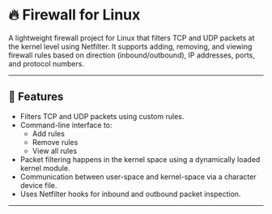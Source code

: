 # 🔥 Firewall for Linux

A lightweight firewall project for Linux that filters TCP and UDP packets at the kernel level using Netfilter. It supports adding, removing, and viewing firewall rules based on direction (inbound/outbound), IP addresses, ports, and protocol numbers.

---

## 📌 Features

- Filters TCP and UDP packets using custom rules.
- Command-line interface to:
  - Add rules
  - Remove rules
  - View all rules
- Packet filtering happens in the kernel space using a dynamically loaded kernel module.
- Communication between user-space and kernel-space via a character device file.
- Uses Netfilter hooks for inbound and outbound packet inspection.

---

